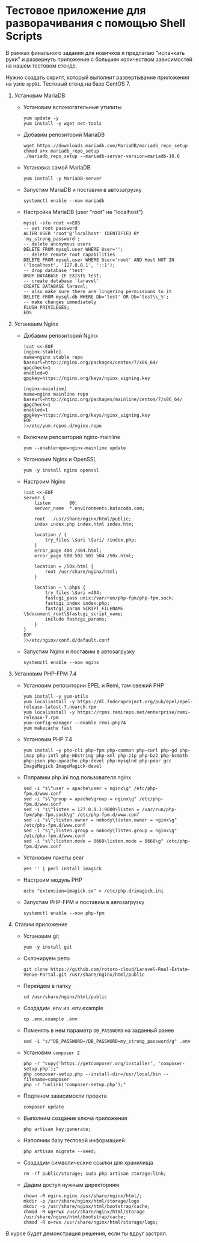 # Тестовое приложение для разворачивания с помощью Shell Scripts

В рамках финального задания для новичков я предлагаю "испачкать руки" и развернуть приложение с большим количеством зависимостей на нашем тестовом стенде.

Нужно создать скрипт, который выполнит развертывание приложения на узле `app01`. Тестовый стенд на базе CentOS 7.

1. Установим MariaDB
    - Установим вспомогательные утилиты
      ```
      yum update -y
      yum install -y wget net-tools
      ```
    - Добавим репозиторий MariaDB
      ```
      wget https://downloads.mariadb.com/MariaDB/mariadb_repo_setup
      chmod a+x mariadb_repo_setup 
      ./mariadb_repo_setup --mariadb-server-version=mariadb-10.6
      ```
    - Установка самой MariaDB
      ```
      yum install -y MariaDB-server
      ```
    - Запустим MariaDB и поставим в автозагрузку
      ```
      systemctl enable --now mariadb
      ```
    - Настройка MariaDB (user "root" на "localhost")
      ```
      mysql -sfu root <<EOS
      -- set root password
      ALTER USER 'root'@'localhost' IDENTIFIED BY 'my_strong_password';
      -- delete anonymous users
      DELETE FROM mysql.user WHERE User='';
      -- delete remote root capabilities
      DELETE FROM mysql.user WHERE User='root' AND Host NOT IN ('localhost', '127.0.0.1', '::1');
      -- drop database 'test'
      DROP DATABASE IF EXISTS test;
      -- create database 'laravel'
      CREATE DATABASE laravel;
      -- also make sure there are lingering permissions to it
      DELETE FROM mysql.db WHERE Db='test' OR Db='test\\_%';
      -- make changes immediately
      FLUSH PRIVILEGES;
      EOS

2. Установим Nginx 
    - Добавим репозиторий Nginx
      ```
      (cat <<-EOF
      [nginx-stable]
      name=nginx stable repo
      baseurl=http://nginx.org/packages/centos/7/x86_64/
      gpgcheck=1
      enabled=0
      gpgkey=https://nginx.org/keys/nginx_signing.key
 
      [nginx-mainline]
      name=nginx mainline repo
      baseurl=http://nginx.org/packages/mainline/centos/7/x86_64/
      gpgcheck=1
      enabled=1
      gpgkey=https://nginx.org/keys/nginx_signing.key
      EOF
      )>/etc/yum.repos.d/nginx.repo
      ```
    - Включим репозиторий nginx-mainline
      ```
      yum --enablerepo=nginx-mainline update
      ```
    - Установим Nginx и OpenSSL
      ```
      yum -y install nginx openssl
      ```
    - Настроим Nginx
      ```
      (cat <<-EOF
      server {
          listen       80;
          server_name  *.environments.katacoda.com;

          root   /usr/share/nginx/html/public;
          index index.php index.html index.htm;

          location / {
              try_files \$uri \$uri/ /index.php;
          }
          error_page 404 /404.html;
          error_page 500 502 503 504 /50x.html;

          location = /50x.html {
              root /usr/share/nginx/html;
          }

          location ~ \.php$ {
              try_files \$uri =404;
              fastcgi_pass unix:/var/run/php-fpm/php-fpm.sock;
              fastcgi_index index.php;
              fastcgi_param SCRIPT_FILENAME \$document_root\$fastcgi_script_name;
              include fastcgi_params;
          }
      }
      EOF
      )>/etc/nginx/conf.d/default.conf
      ```
    - Запустим Nginx и поставим в автозагрузку
      ```
      systemctl enable --now nginx
      ```

3. Установим PHP-FPM 7.4
    - Установим репозитории EPEL и Remi, там свежий PHP
      ```
      yum install -y yum-utils
      yum localinstall -y https://dl.fedoraproject.org/pub/epel/epel-release-latest-7.noarch.rpm
      yum localinstall -y https://rpms.remirepo.net/enterprise/remi-release-7.rpm
      yum-config-manager --enable remi-php74
      yum makecache fast
      ```
    - Установим PHP 7.4
      ```
      yum install -y php-cli php-fpm php-common php-curl php-gd php-imap php-intl php-mbstring php-xml php-zip php-bz2 php-bcmath php-json php-opcache php-devel php-mysqlnd php-pear gcc ImageMagick ImageMagick-devel
      ```
    - Поправим php.ini под пользователя nginx
      ```
      sed -i "s\^user = apache\user = nginx\g" /etc/php-fpm.d/www.conf
      sed -i "s\^group = apache\group = nginx\g" /etc/php-fpm.d/www.conf
      sed -i "s\^listen = 127.0.0.1:9000\listen = /var/run/php-fpm/php-fpm.sock\g" /etc/php-fpm.d/www.conf
      sed -i "s\^;listen.owner = nobody\listen.owner = nginx\g" /etc/php-fpm.d/www.conf
      sed -i "s\^;listen.group = nobody\listen.group = nginx\g" /etc/php-fpm.d/www.conf
      sed -i "s\^;listen.mode = 0660\listen.mode = 0660\g" /etc/php-fpm.d/www.conf
      ```
    - Установим пакеты pear
      ```
      yes '' | pecl install imagick
      ```
    - Настроим модуль PHP
      ```
      echo "extension=imagick.so" > /etc/php.d/imagick.ini
      ```
    - Запустим PHP-FPM и поставим в автозагрузку
      ```
      systemctl enable --now php-fpm
      ```
     
4. Ставим приложение
    - Установим git
      ```
      yum -y install git
      ```
    - Склонируем репо
      ```
      git clone https://github.com/rotoro-cloud/Laravel-Real-Estate-Venue-Portal.git /usr/share/nginx/html/public
      ```
    - Перейдем в папку
      ```
      cd /usr/share/nginx/html/public
      ```
    - Создадим .env из .env.example
      ```
      cp .env.example .env
      ```
    - Поменять в нем параметр `DB_PASSWORD` на заданный ранее
      ```
      sed -i "s/^DB_PASSWORD=/DB_PASSWORD=my_strong_password/g" .env
      ```
    - Установим `composer 2`
      ```
      php -r "copy('https://getcomposer.org/installer', 'composer-setup.php');"
      php composer-setup.php --install-dir=/usr/local/bin --filename=composer
      php -r "unlink('composer-setup.php');"
      ```
    - Подтянем зависимости проекта 
      ```
      composer update
      ```
    - Выполним создание ключа приложения 
      ```
      php artisan key:generate;
      ```
    - Наполним базу тестовой информацией
      ```
      php artisan migrate --seed;
      ```
    - Создадим символические ссылки для хранилища 
      ```
      rm -rf public/storage; sudo php artisan storage:link;
      ```
    - Дадим доступ нужным директориям
      ```
      chown -R nginx.nginx /usr/share/nginx/html/;
      mkdir -p /usr/share/nginx/html/storage/logs
      mkdir -p /usr/share/nginx/html/bootstrap/cache;
      chmod -R ug+rwx /usr/share/nginx/html/storage /usr/share/nginx/html/bootstrap/cache;
      chmod -R o+rwx /usr/share/nginx/html/storage/logs;
      ```

В курсе будет демонстрация решения, если ты вдруг застрял.
